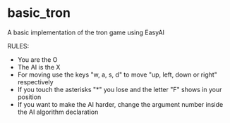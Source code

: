 # basic_tron
A basic implementation of the tron game using EasyAI

RULES:
- You are the O
- The AI is the X
- For moving use the keys "w, a, s, d" to move "up, left, down or right" respectively
- If you touch the asterisks "*" you lose and the letter "F" shows in your position
- If you want to make the AI harder, change the argument number inside the AI algorithm declaration
